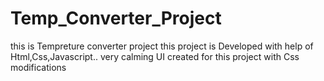 # Temp_Converter_Project
this is Tempreture converter project 
this project is Developed with help of Html,Css,Javascript..
very calming UI created for this project with Css modifications
